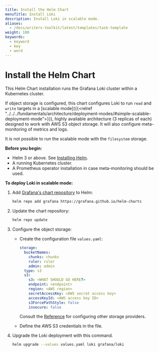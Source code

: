 ```yaml
---
title: Install the Helm Chart
menuTitle: Install Loki
description: Install Loki in scalable mode.
aliases:
  - /docs/writers-toolkit/latest/templates/task-template
weight: 100
keywords:
  - keyword
  - key
  - word
---
```


# Install the Helm Chart
<!-- vale Grafana.Quotes = NO -->
<!-- vale Grafana.Quotes = YES -->

This Helm Chart installation runs the Grafana Loki cluster within a Kubernetes cluster.

If object storage is configured, this chart configures Loki to run `read` and `write` targets in a [scalable mode]({{<relref "../../../fundamentals/architecture/deployment-modes/#simple-scalable-deployment-mode">}}), highly available architecture (3 replicas of each) designed to work with AWS S3 object storage. It will also configure meta-monitoring of metrics and logs.

It is not possible to run the scalable mode with the `filesystem` storage.

**Before you begin:**

- Helm 3 or above. See [Installing Helm](https://helm.sh/docs/intro/install/).
- A running Kubernetes cluster.
- A Prometheus operator installation in case meta-monitoring should be used.

**To deploy Loki in scalable mode:**

1. Add [Grafana's chart repository](https://github.com/grafana/helm-charts) to Helm:

    ```bash
    helm repo add grafana https://grafana.github.io/helm-charts
    ```

2. Update the chart repository:

    ```bash
    helm repo update
    ```

3. Configure the object storage:

    - Create the configuration file `values.yaml`:

      ```yaml
      storage:
        bucketNames:
          chunks: chunks
          ruler: ruler
          admin: admin
        type: s3
        s3:
          s3: <WHAT SHOULD GO HERE?>
          endpoint: <endpoint>
          region: <AWS region>
          secretAccessKey: <AWS secret access key>
          accessKeyId: <AWS access key ID>
          s3ForcePathStyle: false
          insecure: false
      ```

      Consult the [Reference](../reference) for configuring other storage providers.

    - Define the AWS S3 credentials in the file.

4. Upgrade the Loki deployment with this command.

   ```bash
   helm upgrade --values values.yaml loki grafana/loki
   ```
